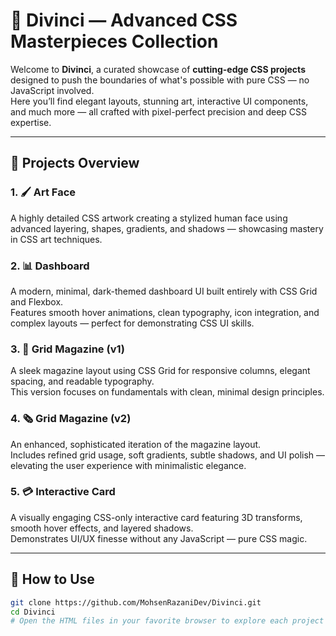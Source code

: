# 🎨 Divinci — Advanced CSS Masterpieces Collection

Welcome to **Divinci**, a curated showcase of **cutting-edge CSS projects** designed to push the boundaries of what's possible with pure CSS — no JavaScript involved.  
Here you’ll find elegant layouts, stunning art, interactive UI components, and much more — all crafted with pixel-perfect precision and deep CSS expertise.

---

## 🚀 Projects Overview

### 1. 🖌️ Art Face  
A highly detailed CSS artwork creating a stylized human face using advanced layering, shapes, gradients, and shadows — showcasing mastery in CSS art techniques.

### 2. 📊 Dashboard  
A modern, minimal, dark-themed dashboard UI built entirely with CSS Grid and Flexbox.  
Features smooth hover animations, clean typography, icon integration, and complex layouts — perfect for demonstrating CSS UI skills.

### 3. 📰 Grid Magazine (v1)  
A sleek magazine layout using CSS Grid for responsive columns, elegant spacing, and readable typography.  
This version focuses on fundamentals with clean, minimal design principles.

### 4. 🗞️ Grid Magazine (v2)  
An enhanced, sophisticated iteration of the magazine layout.  
Includes refined grid usage, soft gradients, subtle shadows, and UI polish — elevating the user experience with minimalistic elegance.

### 5. 💳 Interactive Card  
A visually engaging CSS-only interactive card featuring 3D transforms, smooth hover effects, and layered shadows.  
Demonstrates UI/UX finesse without any JavaScript — pure CSS magic.

---

## 📂 How to Use

```bash
git clone https://github.com/MohsenRazaniDev/Divinci.git
cd Divinci
# Open the HTML files in your favorite browser to explore each project

